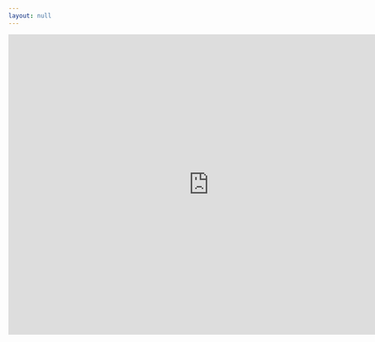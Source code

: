 ```yaml
---
layout: null
---
```


<iframe src="https://calendar.google.com/calendar/embed?showTitle=0&amp;showPrint=0&amp;showCalendars=0&amp;showTz=0&amp;height=600&amp;wkst=1&amp;bgcolor=%23FFFFFF&amp;src=mira.han%40unlv.edu&amp;color=%23f64f00&amp;ctz=America%2FLos_Angeles" style="border-width:0" width="800" height="600" frameborder="0" scrolling="no"></iframe>
